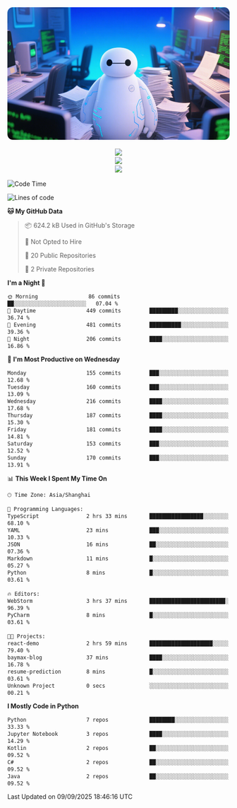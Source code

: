 <div align="center">
  <!--
  <img src="https://readme-typing-svg.demolab.com?font=Zhi+Mang+Xing&size=40&pause=1000&color=000000&center=true&vCenter=true&lines=Baymax%E5%B0%8F%E6%8C%AF;Hello%20World"/><br/>
  -->
  <img src="assets/author_banner.png" height="300"/><br/>
  <br/>
  <img src="https://skillicons.dev/icons?i=python,java,kotlin,c,rust,cs,javascript,typescript" /><br/>
  <img src="https://skillicons.dev/icons?i=pytorch,spring,vue,fastapi,docker,mysql,mongodb,linux" /><br/>
  <img src="https://skillicons.dev/icons?i=idea,pycharm,webstorm,androidstudio,vscode,git,vim,obsidian" /><br/>
</div>

<!--START_SECTION:waka-->
![Code Time](http://img.shields.io/badge/Code%20Time-1%2C313%20hrs%2010%20mins-blue)

![Lines of code](https://img.shields.io/badge/From%20Hello%20World%20I%27ve%20Written-6.1%20million%20lines%20of%20code-blue)

**🐱 My GitHub Data** 

> 📦 624.2 kB Used in GitHub's Storage 
 > 
> 🚫 Not Opted to Hire
 > 
> 📜 20 Public Repositories 
 > 
> 🔑 2 Private Repositories 
 > 
**I'm a Night 🦉** 

```text
🌞 Morning                86 commits          ██░░░░░░░░░░░░░░░░░░░░░░░   07.04 % 
🌆 Daytime                449 commits         █████████░░░░░░░░░░░░░░░░   36.74 % 
🌃 Evening                481 commits         ██████████░░░░░░░░░░░░░░░   39.36 % 
🌙 Night                  206 commits         ████░░░░░░░░░░░░░░░░░░░░░   16.86 % 
```
📅 **I'm Most Productive on Wednesday** 

```text
Monday                   155 commits         ███░░░░░░░░░░░░░░░░░░░░░░   12.68 % 
Tuesday                  160 commits         ███░░░░░░░░░░░░░░░░░░░░░░   13.09 % 
Wednesday                216 commits         ████░░░░░░░░░░░░░░░░░░░░░   17.68 % 
Thursday                 187 commits         ████░░░░░░░░░░░░░░░░░░░░░   15.30 % 
Friday                   181 commits         ████░░░░░░░░░░░░░░░░░░░░░   14.81 % 
Saturday                 153 commits         ███░░░░░░░░░░░░░░░░░░░░░░   12.52 % 
Sunday                   170 commits         ███░░░░░░░░░░░░░░░░░░░░░░   13.91 % 
```


📊 **This Week I Spent My Time On** 

```text
🕑︎ Time Zone: Asia/Shanghai

💬 Programming Languages: 
TypeScript               2 hrs 33 mins       █████████████████░░░░░░░░   68.10 % 
YAML                     23 mins             ███░░░░░░░░░░░░░░░░░░░░░░   10.33 % 
JSON                     16 mins             ██░░░░░░░░░░░░░░░░░░░░░░░   07.36 % 
Markdown                 11 mins             █░░░░░░░░░░░░░░░░░░░░░░░░   05.27 % 
Python                   8 mins              █░░░░░░░░░░░░░░░░░░░░░░░░   03.61 % 

🔥 Editors: 
WebStorm                 3 hrs 37 mins       ████████████████████████░   96.39 % 
PyCharm                  8 mins              █░░░░░░░░░░░░░░░░░░░░░░░░   03.61 % 

🐱‍💻 Projects: 
react-demo               2 hrs 59 mins       ████████████████████░░░░░   79.40 % 
baymax-blog              37 mins             ████░░░░░░░░░░░░░░░░░░░░░   16.78 % 
resume-prediction        8 mins              █░░░░░░░░░░░░░░░░░░░░░░░░   03.61 % 
Unknown Project          0 secs              ░░░░░░░░░░░░░░░░░░░░░░░░░   00.21 % 
```

**I Mostly Code in Python** 

```text
Python                   7 repos             ████████░░░░░░░░░░░░░░░░░   33.33 % 
Jupyter Notebook         3 repos             ████░░░░░░░░░░░░░░░░░░░░░   14.29 % 
Kotlin                   2 repos             ██░░░░░░░░░░░░░░░░░░░░░░░   09.52 % 
C#                       2 repos             ██░░░░░░░░░░░░░░░░░░░░░░░   09.52 % 
Java                     2 repos             ██░░░░░░░░░░░░░░░░░░░░░░░   09.52 % 
```




 Last Updated on 09/09/2025 18:46:16 UTC
<!--END_SECTION:waka-->





